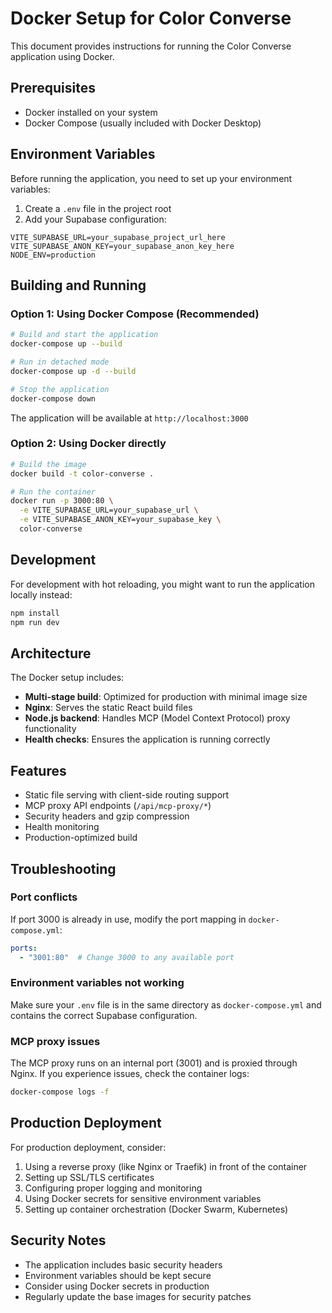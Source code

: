 # Docker Setup for Color Converse

This document provides instructions for running the Color Converse application using Docker.

## Prerequisites

- Docker installed on your system
- Docker Compose (usually included with Docker Desktop)

## Environment Variables

Before running the application, you need to set up your environment variables:

1. Create a `.env` file in the project root
2. Add your Supabase configuration:

```env
VITE_SUPABASE_URL=your_supabase_project_url_here
VITE_SUPABASE_ANON_KEY=your_supabase_anon_key_here
NODE_ENV=production
```

## Building and Running

### Option 1: Using Docker Compose (Recommended)

```bash
# Build and start the application
docker-compose up --build

# Run in detached mode
docker-compose up -d --build

# Stop the application
docker-compose down
```

The application will be available at `http://localhost:3000`

### Option 2: Using Docker directly

```bash
# Build the image
docker build -t color-converse .

# Run the container
docker run -p 3000:80 \
  -e VITE_SUPABASE_URL=your_supabase_url \
  -e VITE_SUPABASE_ANON_KEY=your_supabase_key \
  color-converse
```

## Development

For development with hot reloading, you might want to run the application locally instead:

```bash
npm install
npm run dev
```

## Architecture

The Docker setup includes:

- **Multi-stage build**: Optimized for production with minimal image size
- **Nginx**: Serves the static React build files
- **Node.js backend**: Handles MCP (Model Context Protocol) proxy functionality
- **Health checks**: Ensures the application is running correctly

## Features

- Static file serving with client-side routing support
- MCP proxy API endpoints (`/api/mcp-proxy/*`)
- Security headers and gzip compression
- Health monitoring
- Production-optimized build

## Troubleshooting

### Port conflicts
If port 3000 is already in use, modify the port mapping in `docker-compose.yml`:

```yaml
ports:
  - "3001:80"  # Change 3000 to any available port
```

### Environment variables not working
Make sure your `.env` file is in the same directory as `docker-compose.yml` and contains the correct Supabase configuration.

### MCP proxy issues
The MCP proxy runs on an internal port (3001) and is proxied through Nginx. If you experience issues, check the container logs:

```bash
docker-compose logs -f
```

## Production Deployment

For production deployment, consider:

1. Using a reverse proxy (like Nginx or Traefik) in front of the container
2. Setting up SSL/TLS certificates
3. Configuring proper logging and monitoring
4. Using Docker secrets for sensitive environment variables
5. Setting up container orchestration (Docker Swarm, Kubernetes)

## Security Notes

- The application includes basic security headers
- Environment variables should be kept secure
- Consider using Docker secrets in production
- Regularly update the base images for security patches